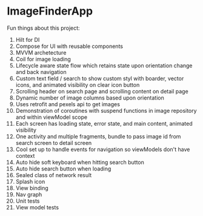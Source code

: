 # ImageFinderApp

Fun things about this project:
1. Hilt for DI
2. Compose for UI with reusable components
3. MVVM archetecture
4. Coil for image loading
5. Lifecycle aware state flow which retains state upon orientation change and back navigation
6. Custom text field / search to show custom styl with boarder, vector icons, and animated visibility on clear icon button
7. Scrolling header on search page and scrolling content on detail page
8. Dynamic number of image columns based upon orientation 
9. Uses retrofit and pexels api to get images
10. Demonstration of coroutines with suspend functions in image repository and within viewModel scope
11. Each screen has loading state, error state, and main content, animated visibility
12. One activity and multiple fragments, bundle to pass image id from search screen to detail screen
13. Cool set up to handle events for navigation so viewModels don't have context
14. Auto hide soft keyboard when hitting search button
15. Auto hide search button when loading
16. Sealed class of network result
17. Splash icon
18. View binding
19. Nav graph
20. Unit tests
21. View model tests
